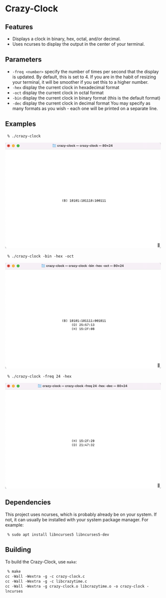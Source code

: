 # Crazy-Clock

## Features
* Displays a clock in binary, hex, octal, and/or decimal.
* Uses ncurses to display the output in the center of your terminal.

## Parameters
* ```-freq <number>``` specify the number of times per second that the display is updated.  By default, this is set to 4.  If you are in the habit of resizing your terminal, it will
be smoother if you set this to a higher number.
* ```-hex``` display the current clock in hexadecimal format
* ```-oct``` display the current clock in octal format
* ```-bin``` display the current clock in binary format (this is the default format)
* ```-dec``` display the current clock in decimal format
You may specify as many formats as you wish - each one will be printed on a separate line.

## Examples
```
 % ./crazy-clock
```
![default](img/ex1.png)
```
 % ./crazy-clock -bin -hex -oct
```
![binary, hex, octal](img/ex2.png)
```
 % ./crazy-clock -freq 24 -hex
```
![hex and decimal, refreshing 24 times per second](img/ex3.png)


## Dependencies
This project uses ncurses, which is probably already be on your system.  If not,
it can usually be installed with your system package manager.  For example:
```
 % sudo apt install libncurses5 libncurses5-dev
```

## Building
To build the Crazy-Clock, use ```make```:
```
 % make
cc -Wall -Wextra -g -c crazy-clock.c
cc -Wall -Wextra -g -c libcrazytime.c
cc -Wall -Wextra -g crazy-clock.o libcrazytime.o -o crazy-clock -lncurses
```